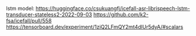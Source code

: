 lstm model:
https://huggingface.co/csukuangfj/icefall-asr-librispeech-lstm-transducer-stateless2-2022-09-03
https://github.com/k2-fsa/icefall/pull/558
https://tensorboard.dev/experiment/1ziQ2LFmQY2mt4dlUr5dyA/#scalars
